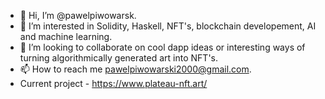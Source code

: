 - 👋 Hi, I’m @pawelpiwowarsk.
- 👀 I’m interested in Solidity, Haskell, NFT's, blockchain developement, AI and machine learning. 
- 💞️ I’m looking to collaborate on cool dapp ideas or interesting ways of turning algorithmically generated art into NFT's. 
- 📫 How to reach me pawelpiwowarski2000@gmail.com.
- Current project - https://www.plateau-nft.art/

<!---
pawelpiwowarski/pawelpiwowarski is a ✨ special ✨ repository because its `README.md` (this file) appears on your GitHub profile.
You can click the Preview link to take a look at your changes.
--->
